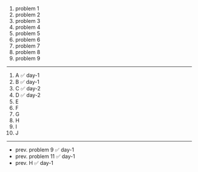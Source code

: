 1. problem 1    
2. problem 2   
3. problem 3    
4. problem 4   
5. problem 5    
6. problem 6    
7. problem 7   
8. problem 8   
9. problem 9

---

1. A ✅ day-1
2. B ✅ day-1
3. C ✅ day-2
4. D ✅ day-2
5. E
6. F
7. G
8. H
9. I
10. J

--- 

- prev. problem 9  ✅ day-1
- prev. problem 11 ✅ day-1
- prev. H          ✅ day-1